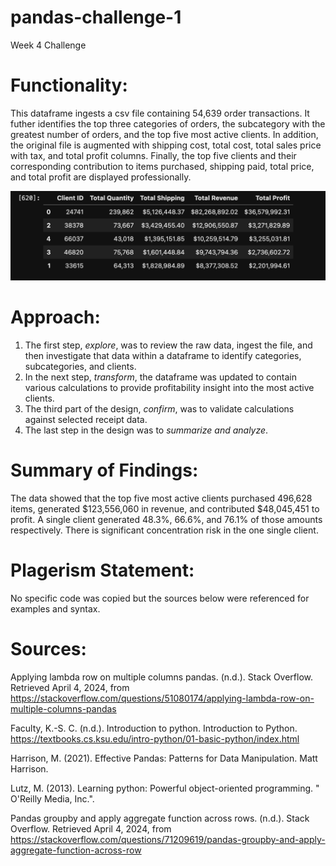 # pandas-challenge-1
Week 4 Challenge

# Functionality:
This dataframe ingests a csv file containing 54,639 order transactions. It futher identifies the top three categories of orders, the subcategory with the greatest number of orders, and the top five most active clients. In addition, the original file is augmented with shipping cost, total cost, total sales price with tax, and total profit columns. Finally, the top five clients and their corresponding contribution to items purchased, shipping paid, total price, and total profit are displayed professionally.

![Screenshot](top_5_client_summary.png)

# Approach:
1. The first step, *explore*, was to review the raw data, ingest the file, and then investigate that data within a dataframe to identify categories, subcategories, and clients. 
2. In the next step, *transform*, the dataframe was updated to contain various calculations to provide profitability insight into the most active clients. 
3. The third part of the design, *confirm*, was to validate calculations against selected receipt data. 
4. The last step in the design was to *summarize and analyze*.

# Summary of Findings:
The data showed that the top five most active clients purchased 496,628 items, generated $123,556,060 in revenue, and contributed $48,045,451 to profit. A single client generated 48.3%, 66.6%, and 76.1% of those amounts respectively. There is significant concentration risk in the one single client.

# Plagerism Statement:
No specific code was copied but the sources below were referenced for examples and syntax. 

# Sources:

Applying lambda row on multiple columns pandas. (n.d.). Stack Overflow. Retrieved April 4, 2024, from https://stackoverflow.com/questions/51080174/applying-lambda-row-on-multiple-columns-pandas

Faculty, K.-S. C. (n.d.). Introduction to python. Introduction to Python. https://textbooks.cs.ksu.edu/intro-python/01-basic-python/index.html 

Harrison, M. (2021). Effective Pandas: Patterns for Data Manipulation. Matt Harrison.

Lutz, M. (2013). Learning python: Powerful object-oriented programming. " O'Reilly Media, Inc.".

 Pandas groupby and apply aggregate function across rows. (n.d.). Stack Overflow. Retrieved April 4, 2024, from https://stackoverflow.com/questions/71209619/pandas-groupby-and-apply-aggregate-function-across-row 
